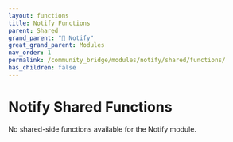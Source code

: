 ```yaml
---
layout: functions
title: Notify Functions
parent: Shared
grand_parent: "🔔 Notify"
great_grand_parent: Modules
nav_order: 1
permalink: /community_bridge/modules/notify/shared/functions/
has_children: false
---
```


# Notify Shared Functions
No shared-side functions available for the Notify module.
